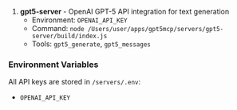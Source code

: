 
1. **gpt5-server** - OpenAI GPT-5 API integration for text generation
    - Environment: `OPENAI_API_KEY`
    - Command: `node /Users/user/apps/gpt5mcp/servers/gpt5-server/build/index.js`
    - Tools: `gpt5_generate`, `gpt5_messages`

### Environment Variables
All API keys are stored in `/servers/.env`:
- `OPENAI_API_KEY`

